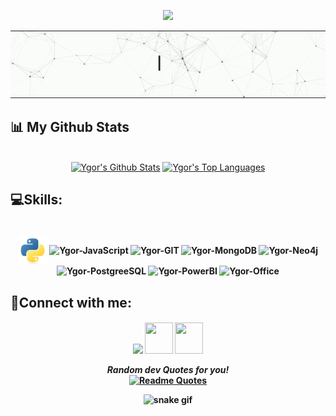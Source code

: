 <p align="center">
  <img width="45%" height="auto" src="https://giffiles.alphacoders.com/215/215485.gif" />
  
 <p align="center">
  <img src="https://github.com/YgorAlcantara/YgorAlcantara/raw/main/assets/GitReadMe.gif" alt="Hi, I'm Ygor">
</p>

<p align="center">

 ## 📊 My Github Stats
 
 <p align="center"> 

  <br/>
    <a href="https://github.com/YgorAlcantara/github-readme-stats"><img alt="Ygor's Github Stats" src="https://github-readme-stats.vercel.app/api?username=YgorAlcantara&show_icons=true&count_private=true&theme=react&hide_border=true&bg_color=0D1117" /></a>
  <a href="https://github.com/YgorAlcantara/github-readme-stats"><img alt="Ygor's Top Languages" src="https://github-readme-stats.vercel.app/api/top-langs/?username=YgorAlcantara&langs_count=8&count_private=true&layout=compact&theme=react&hide_border=true&bg_color=0D1117" /></a>
  <br/>
 
 
## 💻Skills:
 <h4 align="center"> 
 </div>
<div style="display: inline_block"><br>
  <img align="center" alt="Ygor-Python" height="47" width="47" src="https://raw.githubusercontent.com/devicons/devicon/master/icons/python/python-original.svg">
  <img align="center" alt="Ygor-JavaScript" height="37" width="37" src="https://upload.wikimedia.org/wikipedia/commons/6/6a/JavaScript-logo.png">
  <img align="center" alt="Ygor-GIT" height="42" width="42" src="https://blog.scitools.com/wp-content/uploads/2021/12/Git-Icon-1788C.png">
  <img align="center" alt="Ygor-MongoDB" height="50" width="50" src="https://img.icons8.com/color/480/mongodb.png">
  <img align="center" alt="Ygor-Neo4j" height="40" width="40" src="https://neo4j.com/wp-content/themes/neo4jweb/v2-templates/brand/assets/logo-section-4.svg">
  <img align="center" alt="Ygor-PostgreeSQL" height="44" width="40" src="https://user-images.githubusercontent.com/24623425/36042969-f87531d4-0d8a-11e8-9dee-e87ab8c6a9e3.png">
  <img align="center" alt="Ygor-PowerBI" height="45" width="43" src="https://www.itrackglobal.com/theme/remui/pix/corporate-training/Trending%20Skills/Power%20BI%201.png">
  <img align="center" alt="Ygor-Office" height="40" width="40" src="https://macmagazine.com.br/wp-content/uploads/2013/06/14-icone-office-mobile.png">
  </div>
 


## 📱Connect with me:
<h4 align="center">

<a href = "https://www.linkedin.com/in/ygoralcantara/"><img src="https://img.icons8.com/fluent/48/000000/linkedin.png"/></a>
<a href = "mailto:ygoralcantara@gmail.com"><img height="50" width="45" src="https://cdn.icon-icons.com/icons2/2631/PNG/512/gmail_new_logo_icon_159149.png" target="_blank"></a>
<a href = "mailto:ygoralcantara@hotmail.com"><img height="50" width="45" src="https://findicons.com/files/icons/2795/office_2013_hd/2000/outlook.png" target="_blank"></a>

<div align="center">
  
 <i>Random dev Quotes for you!</i><br>
   [![Readme Quotes](https://quotes-github-readme.vercel.app/api?type=horizontal&theme=light)](https://github.com/piyushsuthar/github-readme-quotes)
 
   ![snake gif](https://github.com/YgorAlcantara/YgorAlcantara/blob/output/github-contribution-grid-snake.svg)

